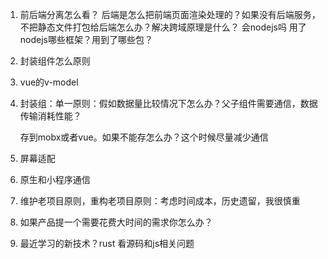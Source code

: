 1. 前后端分离怎么看？ 后端是怎么把前端页面渲染处理的？如果没有后端服务，不把静态文件打包给后端怎么办？解决跨域原理是什么？ 会nodejs吗  用了nodejs哪些框架？用到了哪些包？

2. 封装组件怎么原则

3. vue的v-model

4. 封装组：单一原则：假如数据量比较情况下怎么办？父子组件需要通信，数据传输消耗性能？

   存到mobx或者vue。如果不能存怎么办？这个时候尽量减少通信

5. 屏幕适配
6. 原生和小程序通信
7. 维护老项目原则，重构老项目原则：考虑时间成本，历史遗留，我很慎重
8. 如果产品提一个需要花费大时间的需求你怎么办？
9. 最近学习的新技术？rust  看源码和js相关问题



